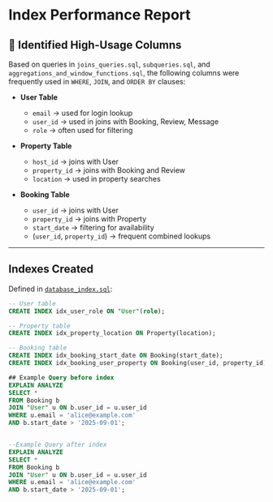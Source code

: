 # Index Performance Report


## 🔎 Identified High-Usage Columns
Based on queries in `joins_queries.sql`, `subqueries.sql`, and `aggregations_and_window_functions.sql`, the following columns were frequently used in `WHERE`, `JOIN`, and `ORDER BY` clauses:

- **User Table**
  - `email` → used for login lookup
  - `user_id` → used in joins with Booking, Review, Message
  - `role` → often used for filtering

- **Property Table**
  - `host_id` → joins with User
  - `property_id` → joins with Booking and Review
  - `location` → used in property searches

- **Booking Table**
  - `user_id` → joins with User
  - `property_id` → joins with Property
  - `start_date` → filtering for availability
  - (`user_id`, `property_id`) → frequent combined lookups

---

## Indexes Created
Defined in [`database_index.sql`](./database_index.sql):

```sql
-- User table
CREATE INDEX idx_user_role ON "User"(role);

-- Property table
CREATE INDEX idx_property_location ON Property(location);

-- Booking table
CREATE INDEX idx_booking_start_date ON Booking(start_date);
CREATE INDEX idx_booking_user_property ON Booking(user_id, property_id);

## Example Query before index
EXPLAIN ANALYZE
SELECT *
FROM Booking b
JOIN "User" u ON b.user_id = u.user_id
WHERE u.email = 'alice@example.com'
AND b.start_date > '2025-09-01';


--Example Query after index
EXPLAIN ANALYZE
SELECT *
FROM Booking b
JOIN "User" u ON b.user_id = u.user_id
WHERE u.email = 'alice@example.com'
AND b.start_date > '2025-09-01';
